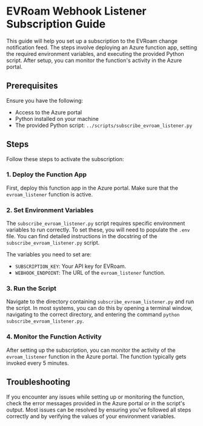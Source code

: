 # EVRoam Webhook Listener Subscription Guide

This guide will help you set up a subscription to the EVRoam change notification feed. The steps involve deploying an Azure function app, setting the required environment variables, and executing the provided Python script. After setup, you can monitor the function's activity in the Azure portal.

## Prerequisites

Ensure you have the following:

- Access to the Azure portal
- Python installed on your machine
- The provided Python script: `../scripts/subscribe_evroam_listener.py`

## Steps

Follow these steps to activate the subscription:

### 1. Deploy the Function App

First, deploy this function app in the Azure portal. Make sure that the `evroam_listener` function is active.

### 2. Set Environment Variables

The `subscribe_evroam_listener.py` script requires specific environment variables to run correctly. To set these, you will need to populate the `.env` file. You can find detailed instructions in the docstring of the `subscribe_evroam_listener.py` script.

The variables you need to set are:

- `SUBSCRIPTION_KEY`: Your API key for EVRoam.
- `WEBHOOK_ENDPOINT`: The URL of the `evroam_listener` function.

### 3. Run the Script

Navigate to the directory containing `subscribe_evroam_listener.py` and run the script. In most systems, you can do this by opening a terminal window, navigating to the correct directory, and entering the command `python subscribe_evroam_listener.py`.

### 4. Monitor the Function Activity

After setting up the subscription, you can monitor the activity of the `evroam_listener` function in the Azure portal. The function typically gets invoked every 5 minutes.

## Troubleshooting

If you encounter any issues while setting up or monitoring the function, check the error messages provided in the Azure portal or in the script's output. Most issues can be resolved by ensuring you've followed all steps correctly and by verifying the values of your environment variables.
